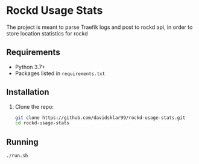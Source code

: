 # Rockd Usage Stats

The project is meant to parse Traefik logs and post to rockd api, in order to store location statistics for rockd

## Requirements

- Python 3.7+
- Packages listed in `requirements.txt`

## Installation

1. Clone the repo:
   ```bash
   git clone https://github.com/davidsklar99/rockd-usage-stats.git
   cd rockd-usage-stats

## Running
   ```bash
   ./run.sh
